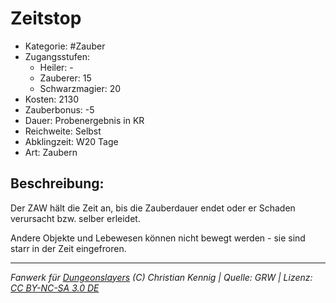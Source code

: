 # Zeitstop

- Kategorie: #Zauber
- Zugangsstufen:
  - Heiler: -
  - Zauberer: 15
  - Schwarzmagier: 20
- Kosten: 2130
- Zauberbonus: -5
- Dauer: Probenergebnis in KR
- Reichweite: Selbst
- Abklingzeit: W20 Tage
- Art: Zaubern

## Beschreibung:

Der ZAW hält die Zeit an, bis die Zauberdauer endet oder er Schaden verursacht bzw. selber erleidet.

Andere Objekte und Lebewesen können nicht bewegt werden - sie sind starr in der Zeit eingefroren.

---

_Fanwerk für [Dungeonslayers](https://www.dungeonslayers.net/) (C) Christian Kennig | Quelle: GRW | Lizenz: [CC BY-NC-SA 3.0 DE](https://creativecommons.org/licenses/by-nc-sa/3.0/de/)_
